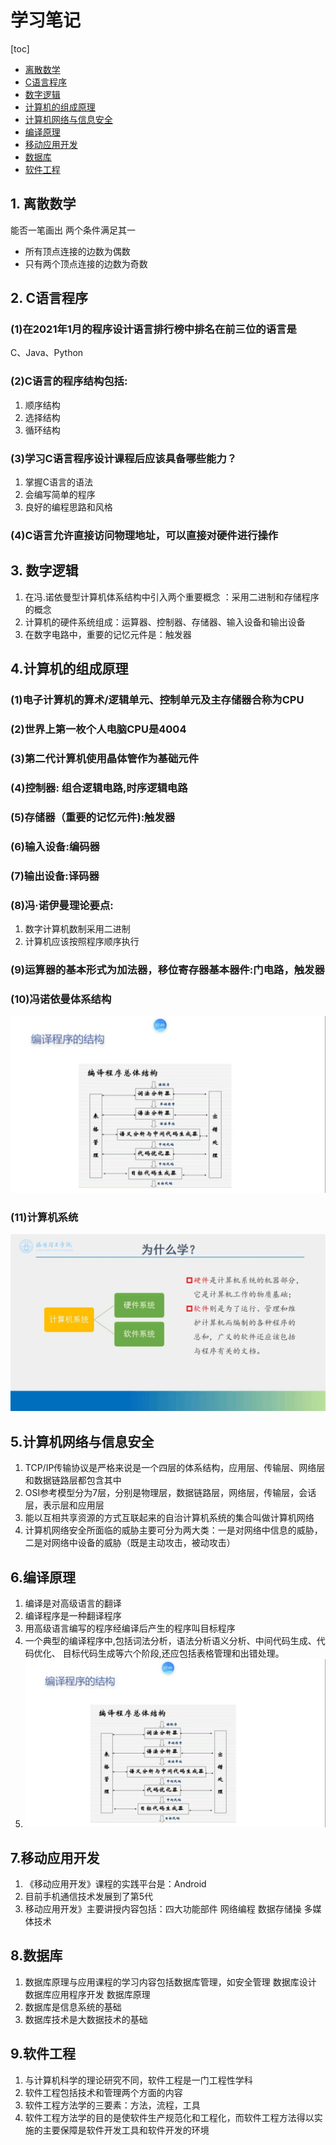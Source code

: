 # 学习笔记
[toc]
- [离散数学](#离散数学)
- [C语言程序](#C语言程序)
- [数字逻辑](#数字逻辑)
- [计算机的组成原理](#计算机的组成原理)
- [计算机网络与信息安全 ](#计算机网络与信息安全)
- [编译原理](#编译原理)
- [移动应用开发](#移动应用开发)
- [数据库](#数据库)
- [软件工程](#软件工程)
## 1. 离散数学
能否一笔画出 两个条件满足其一
 - 所有顶点连接的边数为偶数
 - 只有两个顶点连接的边数为奇数

## 2. C语言程序
### (1)在2021年1月的程序设计语言排行榜中排名在前三位的语言是
C、Java、Python
### (2)C语言的程序结构包括:
1. 顺序结构 
2. 选择结构  
3. 循环结构
### (3)学习C语言程序设计课程后应该具备哪些能力？
1. 掌握C语言的语法 
2. 会编写简单的程序 
3. 良好的编程思路和风格
### (4)C语言允许直接访问物理地址，可以直接对硬件进行操作

## 3.	数字逻辑
1. 在冯.诺依曼型计算机体系结构中引入两个重要概念 ：采用二进制和存储程序的概念
2. 计算机的硬件系统组成：运算器、控制器、存储器、输入设备和输出设备
3. 在数字电路中，重要的记忆元件是：触发器
## 4.计算机的组成原理
### (1)电子计算机的算术/逻辑单元、控制单元及主存储器合称为CPU
### (2)世界上第一枚个人电脑CPU是4004
### (3)第二代计算机使用晶体管作为基础元件
### (4)控制器: 组合逻辑电路,时序逻辑电路
### (5)存储器（重要的记忆元件):触发器
### (6)输入设备:编码器
### (7)输出设备:译码器
### (8)冯·诺伊曼理论要点:
1. 数字计算机数制采用二进制
2. 计算机应该按照程序顺序执行
### (9)运算器的基本形式为加法器，移位寄存器基本器件:门电路，触发器
### (10)冯诺依曼体系结构
![冯诺依曼体系结构](https://github.com/tang0828/learning/blob/main/%E7%BC%96%E8%AF%91%E7%A8%8B%E5%BA%8F%E7%9A%84%E7%BB%93%E6%9E%84.jpg)
### (11)计算机系统
![计算机系统](https://github.com/tang0828/learning/blob/main/%E8%AE%A1%E7%AE%97%E6%9C%BA%E7%B3%BB%E7%BB%9F.jpg)
## 5.计算机网络与信息安全 
1. TCP/IP传输协议是严格来说是一个四层的体系结构，应用层、传输层、网络层和数据链路层都包含其中
2. OSI参考模型分为7层，分别是物理层，数据链路层，网络层，传输层，会话层，表示层和应用层
3. 能以互相共享资源的方式互联起来的自治计算机系统的集合叫做计算机网络
4. 计算机网络安全所面临的威胁主要可分为两大类：一是对网络中信息的威胁，二是对网络中设备的威胁（既是主动攻击，被动攻击）
## 6.编译原理
1. 编译是对高级语言的翻译
2. 编译程序是一种翻译程序
3. 用高级语言编写的程序经编译后产生的程序叫目标程序
4. 一个典型的编译程序中,包括词法分析，语法分析语义分析、中间代码生成、代码优化、 目标代码生成等六个阶段,还应包括表格管理和出错处理。
5. ![编译程序原理](https://github.com/tang0828/learning/blob/main/%E7%BC%96%E8%AF%91%E7%A8%8B%E5%BA%8F%E7%9A%84%E7%BB%93%E6%9E%84.jpg)
## 7.移动应用开发
1. 《移动应用开发》课程的实践平台是：Android
2. 目前手机通信技术发展到了第5代
3. 移动应用开发》主要讲授内容包括：四大功能部件 网络编程 数据存储操 多媒体技术
## 8.数据库
1. 数据库原理与应用课程的学习内容包括数据库管理，如安全管理 数据库设计 数据库应用程序开发 数据库原理
2. 数据库是信息系统的基础
3. 数据库技术是大数据技术的基础
## 9.软件工程
1. 与计算机科学的理论研究不同，软件工程是一门工程性学科
2. 软件工程包括技术和管理两个方面的内容
3. 软件工程方法学的三要素：方法，流程，工具
4. 软件工程方法学的目的是使软件生产规范化和工程化，而软件工程方法得以实施的主要保障是软件开发工具和软件开发的环境


